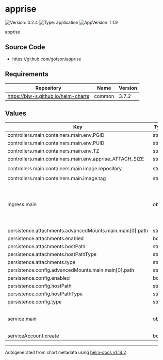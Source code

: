 # apprise

![Version: 0.2.4](https://img.shields.io/badge/Version-0.2.4-informational?style=flat-square) ![Type: application](https://img.shields.io/badge/Type-application-informational?style=flat-square) ![AppVersion: 1.1.9](https://img.shields.io/badge/AppVersion-1.1.9-informational?style=flat-square)

apprise

## Source Code

* <https://github.com/gotson/apprise>

## Requirements

| Repository | Name | Version |
|------------|------|---------|
| https://bjw-s.github.io/helm-charts | common | 3.7.2 |

## Values

| Key | Type | Default | Description |
|-----|------|---------|-------------|
| controllers.main.containers.main.env.PGID | string | `"1000"` |  |
| controllers.main.containers.main.env.PUID | string | `"1000"` |  |
| controllers.main.containers.main.env.TZ | string | `"Etc/UTC"` |  |
| controllers.main.containers.main.env.apprise_ATTACH_SIZE | string | `"0"` |  |
| controllers.main.containers.main.image.repository | string | `"lscr.io/linuxserver/apprise-api"` |  |
| controllers.main.containers.main.image.tag | string | `""` |  |
| ingress.main | object | See [values.yaml](./values.yaml) | Enable and configure ingress settings for the chart under this key. |
| persistence.attachments.advancedMounts.main.main[0].path | string | `"/attachments"` |  |
| persistence.attachments.enabled | bool | `false` |  |
| persistence.attachments.hostPath | string | `"/path/to/apprise/attachments"` |  |
| persistence.attachments.hostPathType | string | `"DirectoryOrCreate"` |  |
| persistence.attachments.type | string | `"hostPath"` |  |
| persistence.config.advancedMounts.main.main[0].path | string | `"/config"` |  |
| persistence.config.enabled | bool | `false` |  |
| persistence.config.hostPath | string | `"/path/to/your/config/apprise"` |  |
| persistence.config.hostPathType | string | `"DirectoryOrCreate"` |  |
| persistence.config.type | string | `"hostPath"` |  |
| service.main | object | See [values.yaml](./values.yaml) | Configures service settings for the chart. |
| serviceAccount.create | bool | `false` |  |

----------------------------------------------
Autogenerated from chart metadata using [helm-docs v1.14.2](https://github.com/norwoodj/helm-docs/releases/v1.14.2)
